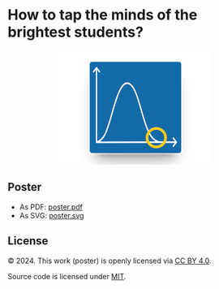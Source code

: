 # How to tap the minds of the brightest students?

<p align="center"><img  src="logo.png"></p>

## Poster

- As PDF: [poster.pdf](poster.pdf)
- As SVG: [poster.svg](poster.svg)

## License

© 2024. This work (poster) is openly licensed via [CC BY 4.0](https://creativecommons.org/licenses/by/4.0/).

Source code is licensed under  [MIT](./LICENSE).
